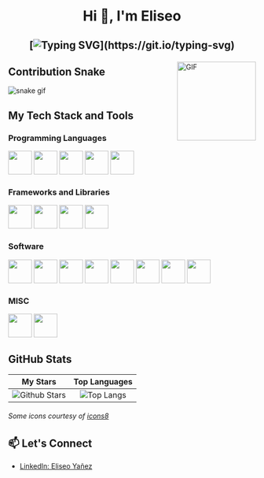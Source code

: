 <h1 align="center">
Hi 👋, I'm Eliseo
</h1>

<h2 align="center">
    
[![Typing SVG](https://readme-typing-svg.herokuapp.com?duration=3000&center=true&width=450&lines=Welcome+to+my+Github+Page!;I'm+Eliseo+Yañez.;I'm+a+Computer+Engineering+Student+at+USACH.;I+love+Full+Stack+Development!)](https://git.io/typing-svg)
</h2>
<img align="right" alt="GIF" height="160px" src="https://media.giphy.com/media/du3J3cXyzhj75IOgvA/giphy.gif" />

## Contribution Snake 
![snake gif](https://github.com/null3000/null3000/blob/output/github-contribution-grid-snake.svg)

## My Tech Stack and Tools

### Programming Languages

<p>
  <img width='48px' src='https://raw.githubusercontent.com/rahulbanerjee26/githubAboutMeGenerator/main/icons/html.svg'> 
  <img width='48px' src='https://raw.githubusercontent.com/rahulbanerjee26/githubAboutMeGenerator/main/icons/css.svg'>
  <img width='48px' src='https://user-images.githubusercontent.com/76852813/172720095-d75caaaa-c8b8-497e-a1bf-54720da5f9ed.svg'>
  <img width='48px' src='https://user-images.githubusercontent.com/76852813/172716937-4574740e-2d2e-4326-af3b-4a42bad058c1.svg'>
  <img width='48px' src='https://user-images.githubusercontent.com/76852813/172720089-5ce0ea22-01c9-4444-8e70-a81501452b13.svg'>
</p>

### Frameworks and Libraries

<p>
  <img width="48px" src="https://user-images.githubusercontent.com/76852813/172721192-a712983a-47d4-41a5-a1ed-abf4113cff93.png">
  <img width="48px" src="https://user-images.githubusercontent.com/76852813/172721798-883b2b27-ef7b-42d4-a492-6c6cb6cb4ffe.svg">
  <img width="48px" src="https://user-images.githubusercontent.com/76852813/172723432-50ba3455-48c4-4afd-8326-1ddf54c39833.png">
  <img width="48px" src="https://user-images.githubusercontent.com/76852813/172723444-1c9a926d-802f-4ebe-aab6-bd6a117c6eba.png">
</p>

### Software

<p>
  <img width="48px" src="https://user-images.githubusercontent.com/76852813/172722126-2495793f-c4f3-43cc-bfb2-14e1d6f4d3a2.svg">
  <img width="48px" src="https://user-images.githubusercontent.com/76852813/172732353-d8b662eb-8f1c-453a-82f4-00132b440aaa.svg">
  <img width="48px" src="https://user-images.githubusercontent.com/76852813/172722224-2df3bb34-d501-4daf-aa6d-af8c18335202.svg">
  <img width="48px" src="https://user-images.githubusercontent.com/76852813/172722267-f6f30163-ec39-4d98-a106-7c91394f4c44.svg">
  <img width="48px" src="https://user-images.githubusercontent.com/76852813/172722695-28a7df43-15fc-4816-b879-630bd4007526.svg">
  <img width="48px" src="https://user-images.githubusercontent.com/76852813/172722742-4c84455a-830a-4f69-8dcd-ac9437e52251.svg">
  <img width="48px" src="https://user-images.githubusercontent.com/76852813/172722286-8f3ffc2b-593a-4670-9e9f-c77154f6763c.svg">
  <img width="48px" src="https://user-images.githubusercontent.com/76852813/172722833-c1dafe34-7340-4220-a115-81dce56b1746.svg">
</p>

### MISC

<p>
  <img width="48px" src="https://user-images.githubusercontent.com/76852813/172721998-708f82d2-e288-462e-a2fd-2ee471036151.svg">
  <img width="48px" src="https://user-images.githubusercontent.com/76852813/172732112-5119f3f5-16f0-4ddb-aa32-1926cb9f56a8.svg">
</p>

## GitHub Stats

|                                                                                                      My Stars                                                                                                       |                                                           Top Languages                                                           |      
|:-------------------------------------------------------------------------------------------------------------------------------------------------------------------------------------------------------------------------:|:---------------------------------------------------------------------------------------------------------------------------------:|
| ![Github Stars](https://github-readme-stats.vercel.app/api?username=DevYanezeo&show_icons=true&locale=en&count_private=true&hide_rank=true&custom_title=My%20GitHub%20Stats&disable_animations=false&theme=algolia)| ![Top Langs](https://github-readme-stats.vercel.app/api/top-langs/?username=DevYanezeo&langs_count=8&theme=algolia)
  

###### Some icons courtesy of [icons8](https://icons8.com/)

## 📫 Let's Connect
- [LinkedIn: Eliseo Yañez](https://www.linkedin.com/in/eliseoyanez/)

